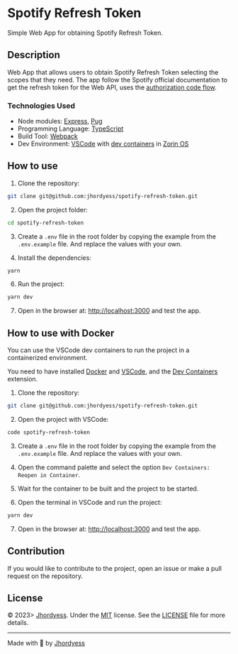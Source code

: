 # Spotify Refresh Token

Simple Web App for obtaining Spotify Refresh Token.

## Description

Web App that allows users to obtain Spotify Refresh Token selecting the scopes that they need. The app follow the Spotify official documentation to get the refresh token for the Web API, uses the [authorization code flow](https://developer.spotify.com/documentation/web-api/tutorials/code-flow).

### Technologies Used

- Node modules: [Express](https://expressjs.com/), [Pug](https://pugjs.org/)
- Programming Language: [TypeScript](https://www.typescriptlang.org/)
- Build Tool: [Webpack](https://webpack.js.org/)
- Dev Environment: [VSCode](https://code.visualstudio.com/) with [dev containers](https://code.visualstudio.com/docs/devcontainers/containers) in [Zorin OS](https://zorinos.com/)

## How to use

1. Clone the repository:

```bash
git clone git@github.com:jhordyess/spotify-refresh-token.git
```

2. Open the project folder:

```bash
cd spotify-refresh-token
```

3. Create a `.env` file in the root folder by copying the example from the `.env.example` file. And replace the values with your own.

5. Install the dependencies:

```bash
yarn
```

6. Run the project:

```bash
yarn dev
```

7. Open in the browser at: <http://localhost:3000> and test the app.

## How to use with Docker

You can use the VSCode dev containers to run the project in a containerized environment.

You need to have installed [Docker](https://www.docker.com/) and [VSCode](https://code.visualstudio.com/), and the [Dev Containers](https://marketplace.visualstudio.com/items?itemName=ms-vscode-remote.remote-containers) extension.

1. Clone the repository:

```bash
git clone git@github.com:jhordyess/spotify-refresh-token.git
```

2. Open the project with VSCode:

```bash
code spotify-refresh-token
```

3. Create a `.env` file in the root folder by copying the example from the `.env.example` file. And replace the values with your own.

4. Open the command palette and select the option `Dev Containers: Reopen in Container`.

5. Wait for the container to be built and the project to be started.

6. Open the terminal in VSCode and run the project:

```bash
yarn dev
```

7. Open in the browser at: <http://localhost:3000> and test the app.

## Contribution

If you would like to contribute to the project, open an issue or make a pull request on the repository.

## License

© 2023> [Jhordyess](https://github.com/jhordyess). Under the [MIT](https://choosealicense.com/licenses/mit/) license. See the [LICENSE](./LICENSE) file for more details.

---

Made with 💪 by [Jhordyess](https://www.jhordyess.com/)